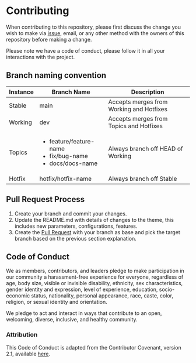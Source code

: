 # Contributing

When contributing to this repository, please first discuss the change you wish to make via [issue](https://github.com/imgios/not-much/issues), email, or any other method with the owners of this repository before making a change. 

Please note we have a code of conduct, please follow it in all your interactions with the project.

## Branch naming convention

| Instance | Branch Name | Description |
|----------|-------------|-------------|
| Stable | main | Accepts merges from Working and Hotfixes |
| Working | dev | Accepts merges from Topics and Hotfixes |
| Topics | <ul><li>feature/feature-name</li><li>fix/bug-name</li><li>docs/docs-name</li></ul> | Always branch off HEAD of Working |
| Hotfix | hotfix/hotfix-name | Always branch off Stable |

## Pull Request Process

1. Create your branch and commit your changes.
2. Update the README.md with details of changes to the theme, this includes new parameters, configurations, features.
3. Create the [Pull Request](https://github.com/imgios/not-much/pulls) with your branch as base and pick the target branch based on the previous section explanation.

## Code of Conduct

We as members, contributors, and leaders pledge to make participation in our community a harassment-free experience for everyone, regardless of age, body size, visible or invisible disability, ethnicity, sex characteristics, gender identity and expression, level of experience, education, socio-economic status, nationality, personal appearance, race, caste, color, religion, or sexual identity and orientation.

We pledge to act and interact in ways that contribute to an open, welcoming, diverse, inclusive, and healthy community.

### Attribution

This Code of Conduct is adapted from the Contributor Covenant, version 2.1, available [here](https://www.contributor-covenant.org/version/2/1/code_of_conduct/).

